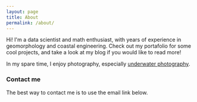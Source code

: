 ```yaml
---
layout: page
title: About
permalink: /about/
---
```


Hi! I'm a data scientist and math enthusiast, with years of experience in geomorphology and coastal engineering. Check out my portafolio for some cool projects, and take a look at my blog if you would like to read more!

In my spare time, I enjoy photography, especially [underwater photography](https://www.sealoving.com).

### Contact me

The best way to contact me is to use the email link below.

